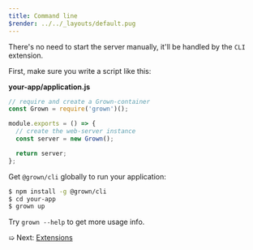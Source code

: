 ```yaml
---
title: Command line
$render: ../../_layouts/default.pug
---
```


There's no need to start the server manually, it'll be handled by the `CLI` extension.

First, make sure you write a script like this:

**your-app/application.js**

```js
// require and create a Grown-container
const Grown = require('grown')();

module.exports = () => {
  // create the web-server instance
  const server = new Grown();

  return server;
};
```

Get `@grown/cli` globally to run your application:

```bash
$ npm install -g @grown/cli
$ cd your-app
$ grown up
```

Try `grown --help` to get more usage info.

➯ Next: [Extensions](./docs/extensions)
